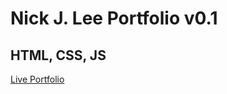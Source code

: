 Nick J. Lee Portfolio v0.1
==========================

## HTML, CSS, JS

[Live Portfolio](https://nickjlee.github.io/my-portfolio/)